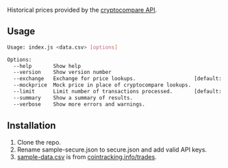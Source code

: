Historical prices provided by the [cryptocompare API](https://min-api.cryptocompare.com/documentation?key=Historical&cat=dataPriceHistorical).

## Usage

```sh
Usage: index.js <data.csv> [options]

Options:
  --help       Show help                                               [boolean]
  --version    Show version number                                     [boolean]
  --exchange   Exchange for price lookups.                   [default: "cccagg"]
  --mockprice  Mock price in place of cryptocompare lookups.
  --limit      Limit number of transactions processed.       [default: Infinity]
  --summary    Show a summary of results.
  --verbose    Show more errors and warnings.
```

## Installation

1. Clone the repo.
2. Rename sample-secure.json to secure.json and add valid API keys.
3. [sample-data.csv](https://github.com/raineorshine/cost-basis-filler/blob/master/sample-data.csv) is from [cointracking.info/trades](https://cointracking.info/trades.php).
